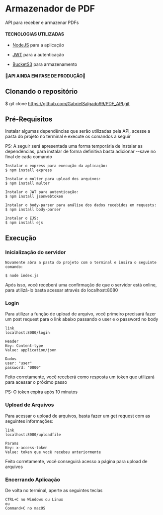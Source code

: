 # Armazenador de PDF
API para receber e armazenar PDFs

 #### TECNOLOGIAS UTILIZADAS
  - [NodeJS](https://nodejs.org/en/) para a aplicação

  - [JWT](https://jwt.io/) para a autenticação
       
  - [BucketS3](https://aws.amazon.com/pt/s3/) para armazenamento

 #### 🚧API AINDA EM FASE DE PRODUÇÃO🚧

## Clonando o repositório
$ git clone https://github.com/GabrielSalgado99/PDF_API.git


## Pré-Requisitos
Instalar algumas dependências que serão utilizadas pela API, acesse a pasta do projeto no terminal e execute os comandos a seguir

PS: A seguir será apresentada uma forma temporária de instalar as dependências, para instalar de forma definitiva basta adicionar --save no final de cada comando

```
Instalar o express para execução da aplicação:
$ npm install express

Instalar o multer para upload dos arquivos:
$ npm install multer

Instalar o JWT para autenticação:
$ npm install jsonwebtoken

Instalar o body-parser para análise dos dados recebidos em requests:
$ npm install body-parser

Instalar o EJS:
$ npm install ejs
```
## Execução
  ### Inicialização do servidor
  ```
  Novamente abra a pasta do projeto com o terminal e insira o seguinte comando:
  
  $ node index.js
  ```
  Após isso, você receberá uma confirmação de que o servidor está online, para utilizá-lo basta acessar através do localhost:8080
  
  ### Login
  Para utilizar a função de upload de arquivo, você primeiro precisará fazer um post request para o link abaixo passando o user e o password no body
  ```
  link 
  localhost:8080/login
  
  Header
  Key: Content-type
  Value: application/json
  
  Dados
  user: "user"
  password: "0000"
  ```
  Feito corretamente, você receberá como resposta um token que utilizará para acessar o próximo passo
  
  PS: O token expira após 10 minutos
  
  ### Upload de Arquivos
  Para acessar o upload de arquivos, basta fazer um get request com as seguintes informações:
  ```
  link 
  localhost:8080/uploadfile
  
  Params
  Key: x-access-token
  Value: token que você recebeu anteriormente
  ```
  Feito corretamente, você conseguirá acesso a página para upload de arquivos
  
  ### Encerrando Aplicação
  De volta no terminal, aperte as seguintes teclas
  ```
  CTRL+C no Windows ou Linux
  ou
  Command+C no macOS
  ```
